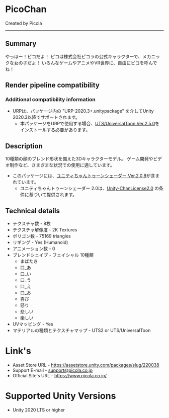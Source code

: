 # PicoChan
Created by Picola

---
## Summary
やっほー！ピコだよ！
ピコは株式会社ピコラの公式キャラクターで、メカニックな女の子だよ！
いろんなゲームやアニメやVR世界に、自由にピコを呼んでね！

## Render pipeline compatibility
### Additional compatibility information
* URPは、パッケージ内の "URP-2020.3+.unitypackage" を介してUnity 2020.3以降でサポートされます。
    - 本パッケージをURPで使用する場合、[UTS/UniversalToon Ver.2.5.0](https://github.com/unity3d-jp/UnityChanToonShaderVer2_Project/tree/release/urp/2.5.0)をインストールする必要があります。

## Description
10種類の顔のブレンド形状を備えた3Dキャラクターモデル。
ゲーム開発やビデオ制作など、さまざまな状況での使用に適しています。
* このパッケージには、[ユニティちゃんトゥーンシェーダー Ver.2.0.8](https://github.com/unity3d-jp/UnityChanToonShaderVer2_Project)が含まれています。
    - ユニティちゃんトゥーンシェーダー 2.0は、[Unity-ChanLicense2.0](https://unity-chan.com/contents/guideline/) の条件に基づいて提供されます。

## Technical details
* テクスチャ数 - 8枚
* テクスチャ解像度 - 2K Textures
* ポリゴン数 - 75169 triangles
* リギング - Yes (Humanoid)
* アニメーション数 - 0
* ブレンドシェイプ - フェイシャル 10種類
    - まばたき
    - 口_あ
    - 口_い
    - 口_う
    - 口_え
    - 口_お
    - 喜び
    - 怒り
    - 悲しい
    - 楽しい
* UVマッピング - Yes
* マテリアルの種類とテクスチャマップ - UTS2 or UTS/UniversalToon

# Link's
* Asset Store URL - <https://assetstore.unity.com/packages/slug/220038>
* Support E-mail - <support@picola.co.jp>
* Official Site's URL - <https://www.picola.co.jp/>

# Supported Unity Versions
* Unity 2020 LTS or higher

